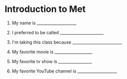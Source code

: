 # Introduction to Met

1. My name is ____________________

1. I preferred to be called ______________________

1. I'm taking this class because _________________________

1. My favorite movie is ___________________

1. My favorite tv show is _________________

1. My favorite YouTube channel is ____________________

